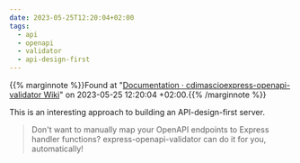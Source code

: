 ```yaml
---
date: 2023-05-25T12:20:04+02:00
tags:
  - api
  - openapi
  - validator
  - api-design-first
---
```

{{% marginnote %}}Found at "[Documentation · cdimascioexpress-openapi-validator Wiki](https://web.archive.org/web/20230525122004/https://github.com/cdimascio/express-openapi-validator/wiki/Documentation)" on 2023-05-25 12:20:04 +02:00.{{% /marginnote %}}

This is an interesting approach to building an API-design-first server.

> Don't want to manually map your OpenAPI endpoints to Express handler functions? express-openapi-validator can do it for you, automatically!